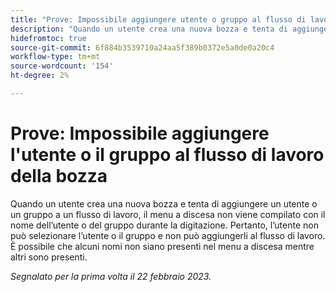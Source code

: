 ```yaml
---
title: "Prove: Impossibile aggiungere utente o gruppo al flusso di lavoro di bozza"
description: "Quando un utente crea una nuova bozza e tenta di aggiungere un utente o un gruppo a un flusso di lavoro, il menu a discesa non viene compilato con il nome dell’utente o del gruppo durante la digitazione. Pertanto, l’utente non può selezionare l’utente o il gruppo e non può aggiungerli al flusso di lavoro. È possibile che alcuni nomi non siano presenti nel menu a discesa mentre altri sono presenti."
hidefromtoc: true
source-git-commit: 6f884b3539710a24aa5f389b0372e5a0de0a20c4
workflow-type: tm+mt
source-wordcount: '154'
ht-degree: 2%

---
```



# Prove: Impossibile aggiungere l&#39;utente o il gruppo al flusso di lavoro della bozza

Quando un utente crea una nuova bozza e tenta di aggiungere un utente o un gruppo a un flusso di lavoro, il menu a discesa non viene compilato con il nome dell’utente o del gruppo durante la digitazione. Pertanto, l’utente non può selezionare l’utente o il gruppo e non può aggiungerli al flusso di lavoro. È possibile che alcuni nomi non siano presenti nel menu a discesa mentre altri sono presenti.

_Segnalato per la prima volta il 22 febbraio 2023._


